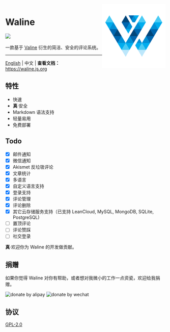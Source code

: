 
<img src="./assets/waline.png" width='200' align="right" />

# Waline

![](https://img.shields.io/npm/v/@waline/client?color=blue&logo=npm&style=flat-square)   

一款基于 [Valine](https://valine.js.org) 衍生的简洁、安全的评论系统。

------------------------------

[English](https://github.com/lizheming/waline/blob/master/README.md) | 中文 | **查看文档：** <https://waline.js.org>

## 特性

- 快速
- **真**·安全
- Markdown 语法支持
- 轻量易用
- 免费部署

## Todo

- [x] 邮件通知
- [x] 微信通知
- [x] Akismet 反垃圾评论
- [x] 文章统计
- [x] 多语言
- [x] 自定义语言支持
- [x] 登录支持
- [x] 评论管理
- [x] 评论删除
- [x] 其它云存储服务支持（已支持 LeanCloud, MySQL, MongoDB, SQLite, PostgreSQL)
- [ ] 置顶评论
- [ ] 评论赞踩
- [ ] 社交登录

**真**·欢迎你为 Waline 的开发做贡献。

## 捐赠

如果你觉得 Waline 对你有帮助，或者想对我微小的工作一点资瓷，欢迎给我捐赠。

<div class="donate-qrcode">
<img width="300" src="https://p5.ssl.qhimg.com/t013f422b5b319becbb.png" alt="donate by alipay" /> <img width="300" src="https://p4.ssl.qhimg.com/t0142965a40989b8d7a.png" alt="donate by wechat" />
</div>

## 协议

[GPL-2.0](https://github.com/lizheming/Waline/blob/master/LICENSE)


